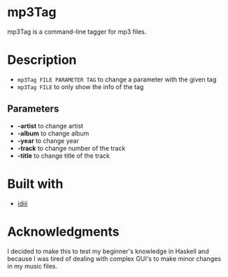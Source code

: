 # mp3Tag
mp3Tag is a command-line tagger for mp3 files.

# Description

* `mp3Tag FILE PARAMETER TAG`  to change a parameter with the given tag
* `mp3Tag FILE` to only show the info of the tag

## Parameters
* **-artist** to change artist
* **-album** to change album
* **-year** to change year
* **-track** to change number of the track
* **-title** to change title of the track

# Built with
* [idiii](https://hackage.haskell.org/package/idiii)

# Acknowledgments
I decided to make this to test my beginner's knowledge in Haskell and because I was tired of dealing with complex GUI's to make minor changes in my music files.


